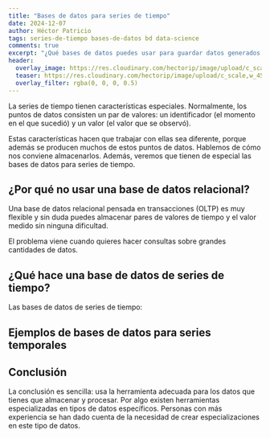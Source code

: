 ```yaml
---
title: "Bases de datos para series de tiempo"
date: 2024-12-07
author: Héctor Patricio
tags: series-de-tiempo bases-de-datos bd data-science
comments: true
excerpt: "¿Qué bases de datos puedes usar para guardar datos generados de manera periódica? Hablemos de por qué es importante escoger la herramienta correcta."
header:
  overlay_image: https://res.cloudinary.com/hectorip/image/upload/c_scale,w_1400/v1736399971/veri-ivanova-p3Pj7jOYvnM-unsplash_cf1uue.jpg
  teaser: https://res.cloudinary.com/hectorip/image/upload/c_scale,w_450/v1736399971/veri-ivanova-p3Pj7jOYvnM-unsplash_cf1uue.jpg
  overlay_filter: rgba(0, 0, 0, 0.5)
---
```



La series de tiempo tienen características especiales. Normalmente, los puntos de datos
consisten un par de valores: un identificador (el momento en el que sucedió) y un valor
(el valor que se observó).

Estas características hacen que trabajar con ellas sea diferente, porque además
se producen muchos de estos puntos de datos. Hablemos de cómo nos conviene almacenarlos.
Además, veremos que tienen de especial las bases de datos para series de tiempo.

## ¿Por qué no usar una base de datos relacional?

Una base de datos relacional pensada en transacciones (OLTP) es muy flexible y sin duda
puedes almacenar pares de valores de tiempo y el valor medido sin ninguna dificultad.

El problema viene cuando quieres hacer consultas sobre grandes cantidades de datos.

## ¿Qué hace una base de datos de series de tiempo?

Las bases de datos de series de tiempo:

## Ejemplos de bases de datos para series temporales

## Conclusión

La conclusión es sencilla: usa la herramienta adecuada para los datos que tienes que
almacenar y procesar. Por algo existen herramientas especializadas en tipos de datos
específicos. Personas con más experiencia se han dado cuenta de la necesidad de
crear especializaciones en este tipo de datos.
